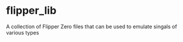 # flipper_lib
A collection of Flipper Zero files that can be used to emulate singals of various types
